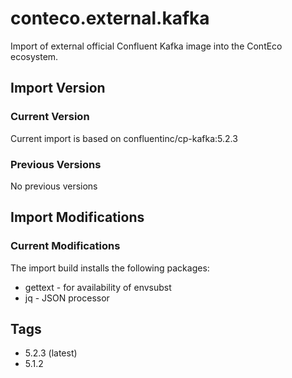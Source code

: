 # conteco.external.kafka

Import of external official Confluent Kafka image into the ContEco ecosystem.

## Import Version

### Current Version

Current import is based on confluentinc/cp-kafka:5.2.3

### Previous Versions

No previous versions

## Import Modifications

### Current Modifications

The import build installs the following packages:

* gettext - for availability of envsubst
* jq - JSON processor

## Tags

* 5.2.3 (latest)  
* 5.1.2

